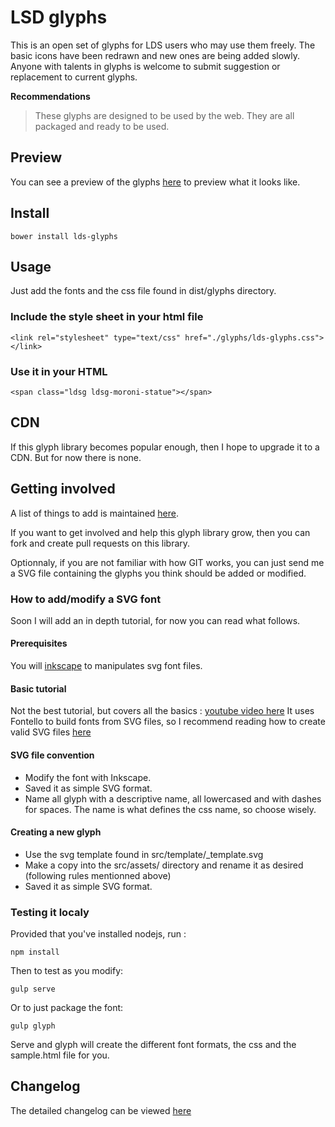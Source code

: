 # LSD glyphs 

This is an open set of glyphs for LDS users who may use them freely. The basic icons have been redrawn and new ones are being added slowly. 
Anyone with talents in glyphs is welcome to submit suggestion or replacement to current glyphs.

**Recommendations**
> These glyphs are designed to be used by the web. They are all packaged and ready to be used.

## Preview
You can see a preview of the glyphs [here](https://rawgit.com/idefy/lds-glyphs/master/dist/sample.html) to preview what it looks like.

## Install
`bower install lds-glyphs`

## Usage
Just add the fonts and the css file found in dist/glyphs directory.

### Include the style sheet in your html file
    <link rel="stylesheet" type="text/css" href="./glyphs/lds-glyphs.css"></link>

### Use it in your HTML
	<span class="ldsg ldsg-moroni-statue"></span>

## CDN
If this glyph library becomes popular enough, then I hope to upgrade it to a CDN. But for now there is none.

## Getting involved
A list of things to add is maintained [here](todo.md).

If you want to get involved and help this glyph library grow, then you can fork and create pull requests on this library.

Optionnaly, if you are not familiar with how GIT works, you can just send me a SVG file containing the glyphs you think should be added or modified.

### How to add/modify a SVG font
Soon I will add an in depth tutorial, for now you can read what follows.

#### Prerequisites
You will [inkscape](https://inkscape.org/) to manipulates svg font files.

#### Basic tutorial
Not the best tutorial, but covers all the basics : [youtube video here](https://www.youtube.com/watch?v=_KX-e6sijGE)
It uses Fontello to build fonts from SVG files, so I recommend reading how to create valid SVG files [here](https://github.com/fontello/fontello/wiki/How-to-use-custom-images#importing-svg-images) 

#### SVG file convention
- Modify the font with Inkscape. 
- Saved it as simple SVG format.
- Name all glyph with a descriptive name, all lowercased and with dashes for spaces. The name is what defines the css name, so choose wisely.

#### Creating a new glyph
- Use the svg template found in src/template/_template.svg
- Make a copy into the src/assets/ directory and rename it as desired (following rules mentionned above)
- Saved it as simple SVG format.

### Testing it localy
Provided that you've installed nodejs, run :

	npm install

Then to test as you modify:

	gulp serve

Or to just package the font:

	gulp glyph

Serve and glyph will create the different font formats, the css and the sample.html file for you.

## Changelog
The detailed changelog can be viewed [here](changelog.md)